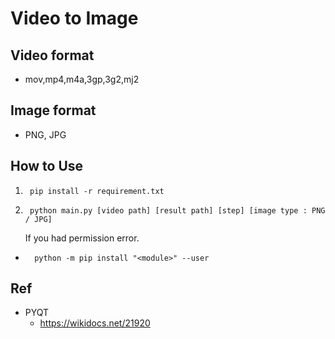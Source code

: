 # Video to Image
## Video format 
- mov,mp4,m4a,3gp,3g2,mj2
## Image format 
- PNG, JPG

## How to Use
1.      pip install -r requirement.txt
2.      python main.py [video path] [result path] [step] [image type : PNG / JPG]
    If you had permission error.
*       python -m pip install "<module>" --user

## Ref
- PYQT
    - https://wikidocs.net/21920
